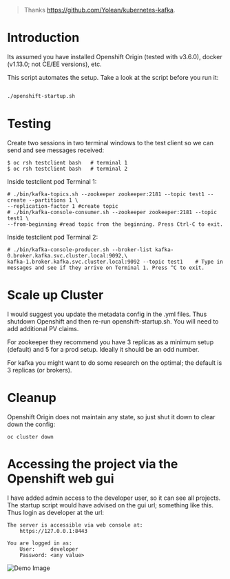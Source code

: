 > Thanks https://github.com/Yolean/kubernetes-kafka.

# Introduction

Its assumed you have installed Openshift Origin (tested with v3.6.0), docker (v1.13.0; not CE/EE versions), etc. 

This script automates the setup. Take a look at the script before you run it:

```sh

./openshift-startup.sh
```

# Testing

Create two sessions in two terminal windows to the test client so we can send and see messages received:

```
$ oc rsh testclient bash   # terminal 1
$ oc rsh testclient bash   # terminal 2
```

Inside testclient pod Terminal 1:
```
# ./bin/kafka-topics.sh --zookeeper zookeeper:2181 --topic test1 --create --partitions 1 \
--replication-factor 1 #create topic
# ./bin/kafka-console-consumer.sh --zookeeper zookeeper:2181 --topic test1 \
--from-beginning #read topic from the beginning. Press Ctrl-C to exit.
```

Inside testclient pod Terminal 2:
```
# ./bin/kafka-console-producer.sh --broker-list kafka-0.broker.kafka.svc.cluster.local:9092,\
kafka-1.broker.kafka.svc.cluster.local:9092 --topic test1    # Type in messages and see if they arrive on Terminal 1. Press ^C to exit.

```

# Scale up Cluster

I would suggest you update the metadata config in the .yml files. Thus shutdown Openshift and then re-run openshift-startup.sh. You will need to add additional PV claims. 

For zookeeper they recommend you have 3 replicas as a minimum setup (default) and 5 for a prod setup. Ideally it should be an odd number.

For kafka you might want to do some research on the optimal; the default is 3 replicas (or brokers).


# Cleanup

Openshift Origin does not maintain any state, so just shut it down to clear down the config:


```
oc cluster down
```

# Accessing the project via the Openshift web gui

I have added admin access to the developer user, so it can see all projects. The startup script would have advised on the gui url; something like this. Thus login as developer at the url:

```
The server is accessible via web console at:
    https://127.0.0.1:8443

You are logged in as:
    User:     developer
    Password: <any value>
```

![Demo Image](https://pbs.twimg.com/media/Cx5nXXQVIAEOvzL.jpg:large)
